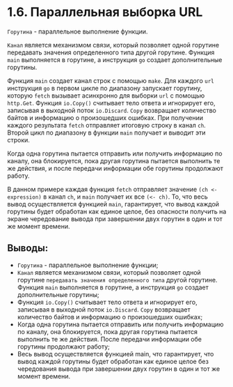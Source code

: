 # 1.6. Параллельная выборка URL

`Горутина` - параллельное выполнение функции.

`Канал` является механизмом связи, который позволяет одной горутине передавать значения определенного типа другой
горутине. Функция `main` выполняется в горутине, а инструкция `go` создает дополнительные горутины.

Функция `main` создает канал строк с помощью `make`. Для каждого `url` инструкция `go` в первом цикле по диапазону
запускает горутину, которую `fetch` вызывает асинхронно для выборки `url` с помощью `http.Get`. Функция `io.Copy()`
считывает тело ответа и игнорирует его, записывая в выходной поток `io.Discard`. `Copy` возвращает количество байтов и
информацию о произошедших ошибках. При получении каждого результата `fetch` отправляет итоговую строку в канал `ch`.
Второй цикл по диапазону в функции `main` получает и выводит эти строки.

Когда одна горутина пытается отправить или получить информацию по каналу, она блокируется, пока другая горутина пытается
выполнить те же действия, и после передачи информации обе горутины продолжают работу.

В данном примере каждая функция `fetch` отправляет значение `(ch <- expression)` в канал `ch`, и `main` получает их
все `(<- ch)`.
То, что весь вывод осуществляется функцией `main`, гарантирует, что вывод каждой горутины будет обработан как единое
целое, без опасности получить на экране чередование вывода при завершении двух горутин в один и тот же момент времени.

## Выводы:

* `Горутина` - параллельное выполнение функции;
* `Канал` является механизмом связи, который позволяет одной горутине `передавать значения определенного типа` другой
  горутине. Функция `main` выполняется в горутине, а инструкция `go` создает дополнительные горутины;
* Функция `io.Copy()` считывает тело ответа и игнорирует его, записывая в выходной поток `io.Discard`. `Copy` возвращает
  количество байтов и информацию о произошедших ошибках;
* Когда одна горутина пытается отправить или получить информацию по каналу, она блокируется, пока другая горутина
  пытается выполнить те же действия. После передачи информации обе горутины продолжают работу;
* Весь вывод осуществляется функцией main, что гарантирует, что вывод каждой горутины будет обработан как единое целое
  без чередования вывода при завершении двух горутин в один и тот же момент времени.